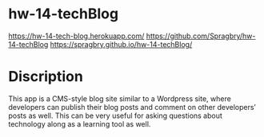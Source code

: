 # hw-14-techBlog

https://hw-14-tech-blog.herokuapp.com/
https://github.com/Spragbry/hw-14-techBlog
https://spragbry.github.io/hw-14-techBlog/

# Discription 

This app is a CMS-style blog site similar to a Wordpress site, where developers can publish their blog posts and comment on other developers’ posts as well. This can be very useful for asking questions about technology along as a learning tool as well. 